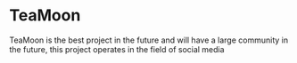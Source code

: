 # TeaMoon
TeaMoon is the best project in the future and will have a large community in the future, this project operates in the field of social media
